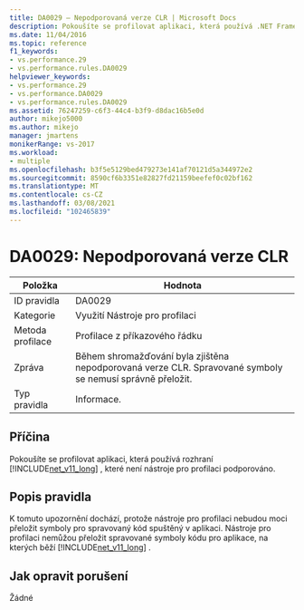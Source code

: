 ```yaml
---
title: DA0029 – Nepodporovaná verze CLR | Microsoft Docs
description: Pokoušíte se profilovat aplikaci, která používá .NET Framework 1,1, kterou Nástroje pro profilaci nepodporuje.
ms.date: 11/04/2016
ms.topic: reference
f1_keywords:
- vs.performance.29
- vs.performance.rules.DA0029
helpviewer_keywords:
- vs.performance.29
- vs.performance.DA0029
- vs.performance.rules.DA0029
ms.assetid: 76247259-c6f3-44c4-b3f9-d8dac16b5e0d
author: mikejo5000
ms.author: mikejo
manager: jmartens
monikerRange: vs-2017
ms.workload:
- multiple
ms.openlocfilehash: b3f5e5129bed479273e141af70121d5a344972e2
ms.sourcegitcommit: 8590cf6b3351e82827fd21159beefef0c02bf162
ms.translationtype: MT
ms.contentlocale: cs-CZ
ms.lasthandoff: 03/08/2021
ms.locfileid: "102465839"
---
```

# <a name="da0029-unsupported-clr-version"></a>DA0029: Nepodporovaná verze CLR

|Položka|Hodnota|
|-|-|
|ID pravidla|DA0029|
|Kategorie|Využití Nástroje pro profilaci|
|Metoda profilace|Profilace z příkazového řádku|
|Zpráva|Během shromažďování byla zjištěna nepodporovaná verze CLR. Spravované symboly se nemusí správně přeložit.|
|Typ pravidla|Informace.|

## <a name="cause"></a>Příčina
 Pokoušíte se profilovat aplikaci, která používá rozhraní [!INCLUDE[net_v11_long](../profiling/includes/net_v11_long_md.md)] , které není nástroje pro profilaci podporováno.

## <a name="rule-description"></a>Popis pravidla
 K tomuto upozornění dochází, protože nástroje pro profilaci nebudou moci přeložit symboly pro spravovaný kód spuštěný v aplikaci. Nástroje pro profilaci nemůžou přeložit spravované symboly kódu pro aplikace, na kterých běží [!INCLUDE[net_v11_long](../profiling/includes/net_v11_long_md.md)] .

## <a name="how-to-fix-violations"></a>Jak opravit porušení
 Žádné
